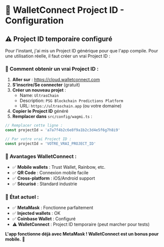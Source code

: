 # 🔗 **WalletConnect Project ID - Configuration**

## ⚠️ **Project ID temporaire configuré**

Pour l'instant, j'ai mis un Project ID générique pour que l'app compile. Pour une utilisation réelle, il faut créer un vrai Project ID :

### 🔧 **Comment obtenir un vrai Project ID :**

1. **Aller sur** : https://cloud.walletconnect.com
2. **S'inscrire/Se connecter** (gratuit)
3. **Créer un nouveau projet** :
   - Name: `UltrasChain`
   - Description: `PSG Blockchain Predictions Platform`
   - URL: `https://ultraschain.app` (ou votre domaine)
4. **Copier le Project ID** généré
5. **Remplacer dans** `src/config/wagmi.ts` :

```typescript
// Remplacer cette ligne :
const projectId = 'a7a7f4b2c6e8f9a1b2c3d4e5f6g7h8i9'

// Par votre vrai Project ID :
const projectId = 'VOTRE_VRAI_PROJECT_ID'
```

### 📱 **Avantages WalletConnect :**
- ✅ **Mobile wallets** : Trust Wallet, Rainbow, etc.
- ✅ **QR Code** : Connexion mobile facile
- ✅ **Cross-platform** : iOS/Android support
- ✅ **Sécurisé** : Standard industrie

### 🚀 **État actuel :**
- ✅ **MetaMask** : Fonctionne parfaitement
- ✅ **Injected wallets** : OK
- ✅ **Coinbase Wallet** : Configuré
- ⚠️ **WalletConnect** : Project ID temporaire (peut marcher pour tests)

**L'app fonctionne déjà avec MetaMask ! WalletConnect est un bonus pour mobile.** 📱